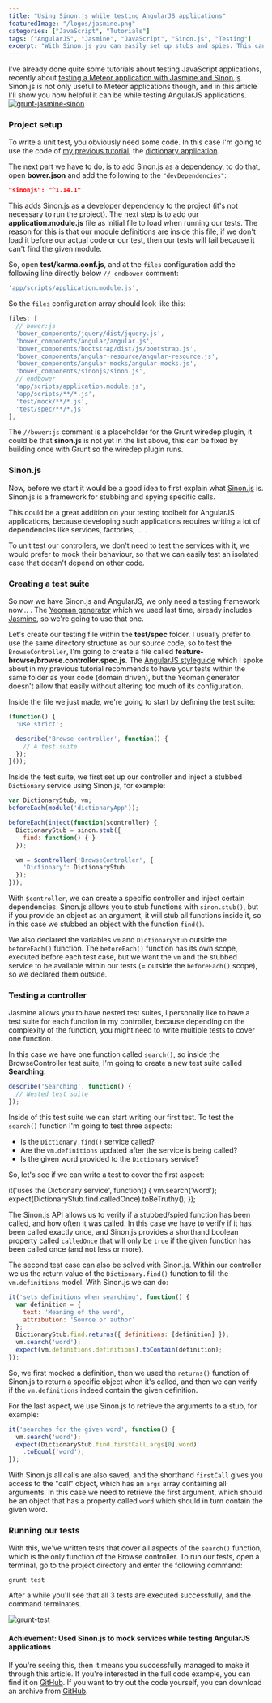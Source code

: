 ```yaml
---
title: "Using Sinon.js while testing AngularJS applications"
featuredImage: "/logos/jasmine.png"
categories: ["JavaScript", "Tutorials"]
tags: ["AngularJS", "Jasmine", "JavaScript", "Sinon.js", "Testing"]
excerpt: "With Sinon.js you can easily set up stubs and spies. This can be a real benefit when testing AngularJS apps because of all the different components."
---
```


I've already done quite some tutorials about testing JavaScript applications, recently about [testing a Meteor application with Jasmine and Sinon.js](/unit-testing-meteor-applications-with-velocity-jasmine-and-sinon-js/). Sinon.js is not only useful to Meteor applications though, and in this article I'll show you how helpful it can be while testing AngularJS applications. [![grunt-jasmine-sinon](./images/grunt-jasmine-sinon.png)](https://wordpress.g00glen00b.be/wp-content/uploads/2015/09/grunt-jasmine-sinon.png)

### Project setup

To write a unit test, you obviously need some code. In this case I'm going to use the code of [my previous tutorial](/angularjs-applications-yeoman/), the [dictionary application](https://github.com/g00glen00b/angular-example-dictionary).

The next part we have to do, is to add Sinon.js as a dependency, to do that, open **bower.json** and add the following to the `"devDependencies"`:

```json
"sinonjs": "^1.14.1"
```

This adds Sinon.js as a developer dependency to the project (it's not necessary to run the project). The next step is to add our **application.module.js** file as initial file to load when running our tests. The reason for this is that our module definitions are inside this file, if we don't load it before our actual code or our test, then our tests will fail because it can't find the given module.

So, open **test/karma.conf.js**, and at the `files` configuration add the following line directly below `// endbower` comment:

```javascript
'app/scripts/application.module.js',
```

So the `files` configuration array should look like this:

```javascript
files: [
  // bower:js
  'bower_components/jquery/dist/jquery.js',
  'bower_components/angular/angular.js',
  'bower_components/bootstrap/dist/js/bootstrap.js',
  'bower_components/angular-resource/angular-resource.js',
  'bower_components/angular-mocks/angular-mocks.js',
  'bower_components/sinonjs/sinon.js',
  // endbower
  'app/scripts/application.module.js',
  'app/scripts/**/*.js',
  'test/mock/**/*.js',
  'test/spec/**/*.js'
],
```

The `//bower:js` comment is a placeholder for the Grunt wiredep plugin, it could be that **sinon.js** is not yet in the list above, this can be fixed by building once with Grunt so the wiredep plugin runs.

### Sinon.js

Now, before we start it would be a good idea to first explain what [Sinon.js](http://sinonjs.org/) is. Sinon.js is a framework for stubbing and spying specific calls.

This could be a great addition on your testing toolbelt for AngularJS applications, because developing such applications requires writing a lot of dependencies like services, factories, ... .

To unit test our controllers, we don't need to test the services with it, we would prefer to mock their behaviour, so that we can easily test an isolated case that doesn't depend on other code.

### Creating a test suite

So now we have Sinon.js and AngularJS, we only need a testing framework now... . The [Yeoman generator](https://github.com/yeoman/generator-angular) which we used last time, already includes [Jasmine](http://jasmine.github.io/), so we're going to use that one.

Let's create our testing file within the **test/spec** folder. I usually prefer to use the same directory structure as our source code, so to test the `BrowseController`, I'm going to create a file called **feature-browse/browse.controller.spec.js**. The [AngularJS styleguide](https://github.com/johnpapa/angular-styleguide) which I spoke about in my previous tutorial recommends to have your tests within the same folder as your code (domain driven), but the Yeoman generator doesn't allow that easily without altering too much of its configuration.

Inside the file we just made, we're going to start by defining the test suite:

```javascript
(function() {
  'use strict';

  describe('Browse controller', function() {
    // A test suite
  });
}());
```

Inside the test suite, we first set up our controller and inject a stubbed `Dictionary` service using Sinon.js, for example:

```javascript
var DictionaryStub, vm;
beforeEach(module('dictionaryApp'));

beforeEach(inject(function($controller) {
  DictionaryStub = sinon.stub({
    find: function() { }
  });

  vm = $controller('BrowseController', {
    'Dictionary': DictionaryStub
  });
}));
```

With `$controller`, we can create a specific controller and inject certain dependencies. Sinon.js allows you to stub functions with `sinon.stub()`, but if you provide an object as an argument, it will stub all functions inside it, so in this case we stubbed an object with the function `find()`.

We also declared the variables `vm` and `DictionaryStub` outside the `beforeEach()` function. The `beforeEach()` function has its own scope, executed before each test case, but we want the `vm` and the stubbed service to be available within our tests (= outside the `beforeEach()` scope), so we declared them outside.

### Testing a controller

Jasmine allows you to have nested test suites, I personally like to have a test suite for each function in my controller, because depending on the complexity of the function, you might need to write multiple tests to cover one function.

In this case we have one function called `search()`, so inside the BrowseController test suite, I'm going to create a new test suite called **Searching**:

```javascript
describe('Searching', function() {
  // Nested test suite
});
```

Inside of this test suite we can start writing our first test. To test the `search()` function I'm going to test three aspects:

- Is the `Dictionary.find()` service called?
- Are the `vm.definitions` updated after the service is being called?
- Is the given word provided to the `Dictionary` service?

So, let's see if we can write a test to cover the first aspect:

it('uses the Dictionary service', function() {
  vm.search('word');
  expect(DictionaryStub.find.calledOnce).toBeTruthy();
});

The Sinon.js API allows us to verify if a stubbed/spied function has been called, and how often it was called. In this case we have to verify if it has been called exactly once, and Sinon.js provides a shorthand boolean property called `calledOnce` that will only be `true` if the given function has been called once (and not less or more).

The second test case can also be solved with Sinon.js. Within our controller we us the return value of the `Dictionary.find()` function to fill the `vm.definitions` model. With Sinon.js we can do:

```javascript
it('sets definitions when searching', function() {
  var definition = {
    text: 'Meaning of the word',
    attribution: 'Source or author'
  };
  DictionaryStub.find.returns({ definitions: [definition] });
  vm.search('word');
  expect(vm.definitions.definitions).toContain(definition);
});
```

So, we first mocked a definition, then we used the `returns()` function of Sinon.js to return a specific object when it's called, and then we can verify if the `vm.definitions` indeed contain the given definition.

For the last aspect, we use Sinon.js to retrieve the arguments to a stub, for example:

```javascript
it('searches for the given word', function() {
  vm.search('word');
  expect(DictionaryStub.find.firstCall.args[0].word)
    .toEqual('word');
});
```

With Sinon.js all calls are also saved, and the shorthand `firstCall` gives you access to the "call" object, which has an `args` array containing all arguments. In this case we need to retrieve the first argument, which should be an object that has a property called `word` which should in turn contain the given word.

### Running our tests

With this, we've written tests that cover all aspects of the `search()` function, which is the only function of the Browse controller. To run our tests, open a terminal, go to the project directory and enter the following command:

```
grunt test
```

After a while you'll see that all 3 tests are executed successfully, and the command terminates.

![grunt-test](./images/grunt-test.png)

#### Achievement: Used Sinon.js to mock services while testing AngularJS applications

If you're seeing this, then it means you successfully managed to make it through this article. If you're interested in the full code example, you can find it on [GitHub](https://github.com/g00glen00b/angular-example-dictionary). If you want to try out the code yourself, you can download an archive from [GitHub](https://github.com/g00glen00b/angular-example-dictionary/archive/master.zip).

